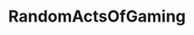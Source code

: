 ---
title: RandomActsOfGaming
crosslinks:
- funny
- GiftofGames
- Jokes
- AskReddit
- pcmasterrace
- gaming
- EarthPorn
- wholesomememes
- reallifedoodles
- HighQualityGifs
- aww
- StardewValley
- scrooges
- Wishlist
- dankmemes
- todayilearned
- ImGoingToHellForThis
- memes
- depression
- StoppedWorking
---